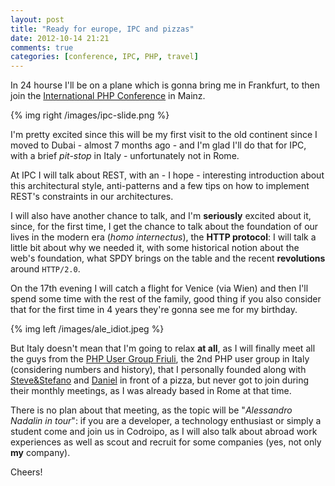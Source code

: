 ```yaml
---
layout: post
title: "Ready for europe, IPC and pizzas"
date: 2012-10-14 21:21
comments: true
categories: [conference, IPC, PHP, travel]
---
```


In 24 hourse I'll be on a plane which is gonna bring
me in Frankfurt, to then join the [International PHP Conference](http://phpconference.com/)
in Mainz.

<!-- more -->
{% img right /images/ipc-slide.png %}

I'm pretty excited since this will be my first visit
to the old continent since I moved to Dubai - almost 7 months ago -
and I'm glad I'll do that for IPC, with a brief *pit-stop* in Italy -
unfortunately not in Rome.

At IPC I will talk about REST, with an - I hope -
interesting introduction about this architectural style, anti-patterns
and a few tips on how to implement REST's constraints in our
architectures.

I will also have another chance to talk, and I'm **seriously**
excited about it, since, for the first time, I get the chance to
talk about the foundation of our lives in the modern era (*homo internectus*),
the **HTTP protocol**: I will talk a little bit about why we needed it,
with some historical notion about the web's foundation, what SPDY
brings on the table and the recent **revolutions** around `HTTP/2.0`.

On the 17th evening I will catch a flight for Venice (via Wien) and then
I'll spend some time with the rest of the family, good thing if you also
consider that for the first time in 4 years they're gonna see me for my birthday.

{% img left /images/ale_idiot.jpeg %}

But Italy doesn't mean that I'm going to relax **at all**, as I will
finally meet all the guys from the [PHP User Group Friuli](http://friuli.grusp.org/),
the 2nd PHP user group in Italy (considering numbers and history), that
I personally founded along with [Steve&Stefano](http://www.mvassociati.it/it/il-team) and [Daniel](http://it.linkedin.com/in/dlondero) in front of a pizza,
but never got to join during their
monthly meetings, as I was already based in Rome at that time.

There is no plan about that meeting, as the topic will be "*Alessandro Nadalin in tour*":
if you are a developer, a technology enthusiast or simply a student come
and join us in Codroipo, as I will also talk about abroad work experiences as well
as scout and recruit for some companies (yes, not only **my** company).

Cheers!